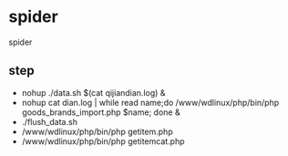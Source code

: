 spider
======

spider


## step
+ nohup  ./data.sh $(cat qijiandian.log) &
+ nohup  cat dian.log  | while read name;do  /www/wdlinux/php/bin/php goods_brands_import.php $name; done  &
+ ./flush_data.sh
+ /www/wdlinux/php/bin/php getitem.php
+ /www/wdlinux/php/bin/php getitemcat.php
